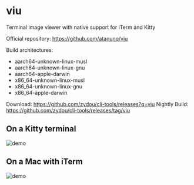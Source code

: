 # viu

Terminal image viewer with native support for iTerm and Kitty

Official repository: https://github.com/atanunq/viu

Build architectures:

- aarch64-unknown-linux-musl
- aarch64-unknown-linux-gnu
- aarch64-apple-darwin
- x86_64-unknown-linux-musl
- x86_64-unknown-linux-gnu
- x86_64-apple-darwin

Download: https://github.com/zydou/cli-tools/releases?q=viu
Nightly Build: https://github.com/zydou/cli-tools/releases/tag/viu

## On a Kitty terminal

![demo](https://raw.githubusercontent.com/atanunq/viu/b3d7ed6239af5fa060a300f8856031d6e4b18897/img/kittydemo.gif)

## On a Mac with iTerm

![demo](https://raw.githubusercontent.com/atanunq/viu/b3d7ed6239af5fa060a300f8856031d6e4b18897/img/iterm.png)
